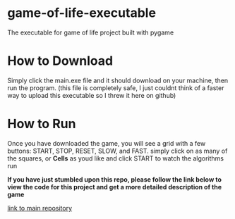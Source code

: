 # game-of-life-executable
The executable for game of life project built with pygame 

# How to Download
Simply click the main.exe file and it should download on your machine, then run the program. (this file is completely safe, I just couldnt think of a faster way to upload this executable so I threw it here on github)

# How to Run
Once you have downloaded the game, you will see a grid with a few buttons: START, STOP, RESET, SLOW, and FAST. simply click on as many of the squares, or **Cells** as youd like and click START to watch the algorithms run

**If you have just stumbled upon this repo, please follow the link below to view the code for this project and get a more detailed description of the game**

[link to main repository](https://github.com/Cody-Hayes97/game-of-life)
